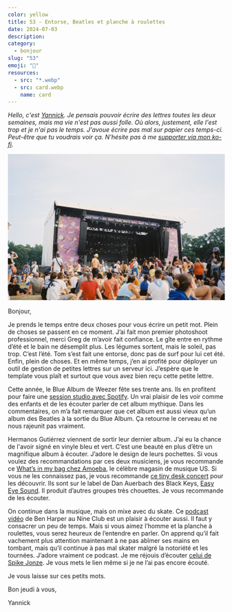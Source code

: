 ```yaml
---
color: yellow
title: 53 - Entorse, Beatles et planche à roulettes
date: 2024-07-03
description: 
category:
  - bonjour
slug: "53"
emoji: "💌"
resources:
  - src: "*.webp"
  - src: card.webp
    name: card
---
```

*Hello, c'est [Yannick](https://yannickschutz.com). Je pensais pouvoir écrire des lettres toutes les deux semaines, mais ma vie n'est pas aussi folle. Où alors, justement, elle l'est trop et je n'ai pas le temps. J'avoue écrire pas mal sur papier ces temps-ci. Peut-être que tu voudrais voir ça. N'hésite pas à me [supporter via mon ko-fi](https://ko-fi.com/bonjouryannick/tiers).*

![](cover.webp)

Bonjour,

Je prends le temps entre deux choses pour vous écrire un petit mot. Plein de choses se passent en ce moment. J’ai fait mon premier photoshoot professionnel, merci Greg de m’avoir fait confiance. Le gîte entre en rythme d’été et le bain ne désemplit plus. Les légumes sortent, mais le soleil, pas trop. C’est l’été. Tom s’est fait une entorse, donc pas de surf pour lui cet été. Enfin, plein de choses. Et en même temps, j’en ai profité pour déployer un outil de gestion de petites lettres sur un serveur ici. J’espère que le template vous plaît et surtout que vous avez bien reçu cette petite lettre.

Cette année, le Blue Album de Weezer fête ses trente ans. Ils en profitent pour faire une [session studio avec Spotify](https://www.youtube.com/watch?v=P_vI3FV1H4U). Un vrai plaisir de les voir comme des enfants et de les écouter parler de cet album mythique. Dans les commentaires, on m’a fait remarquer que cet album est aussi vieux qu’un album des Beatles à la sortie du Blue Album. Ça retourne le cerveau et ne nous rajeunit pas vraiment.

Hermanos Gutiérrez viennent de sortir leur dernier album. J’ai eu la chance de l'avoir signé en vinyle bleu et vert. C’est une beauté en plus d’être un magnifique album à écouter. J’adore le design de leurs pochettes. Si vous voulez des recommandations par ces deux musiciens, je vous recommande ce [What’s in my bag chez Amoeba](https://www.youtube.com/watch?v=CwaRBtorP64), le célèbre magasin de musique US. Si vous ne les connaissez pas, je vous recommande [ce tiny desk concert](https://www.youtube.com/watch?v=wTqCthvtL8k) pour les découvrir. Ils sont sur le label de Dan Auerbach des Black Keys, [Easy Eye Sound](https://easyeyesound.com). Il produit d’autres groupes très chouettes. Je vous recommande de les écouter.

On continue dans la musique, mais on mixe avec du skate. Ce [podcast vidéo](https://www.youtube.com/watch?v=9FhkimD1YLY&t=6s) de Ben Harper au Nine Club est un plaisir à écouter aussi. Il faut y consacrer un peu de temps. Mais si vous aimez l’homme et la planche à roulettes, vous serez heureux de l’entendre en parler. On apprend qu’il fait vachement plus attention maintenant à ne pas abîmer ses mains en tombant, mais qu’il continue à pas mal skater malgré la notoriété et les tournées. J’adore vraiment ce podcast. Je me réjouis d’écouter [celui de Spike Jonze](https://thenineclub.com/blogs/episodes/spike-jonze). Je vous mets le lien même si je ne l’ai pas encore écouté.

Je vous laisse sur ces petits mots.

Bon jeudi à vous,

Yannick
